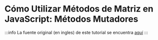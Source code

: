 # Cómo Utilizar Métodos de Matriz en JavaScript: Métodos Mutadores

:::info
La fuente original (en ingles) de este tutorial se encuentra [aquí](https://www.digitalocean.com/community/tutorials/how-to-use-array-methods-in-javascript-mutator-methods)
:::

